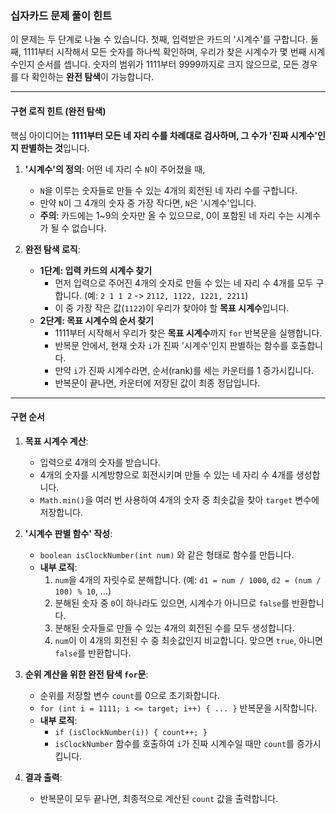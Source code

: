 ### **십자카드 문제 풀이 힌트**

이 문제는 두 단계로 나눌 수 있습니다. 첫째, 입력받은 카드의 '시계수'를 구합니다. 둘째, 1111부터 시작해서 모든 숫자를 하나씩 확인하며, 우리가 찾은 시계수가 몇 번째 시계수인지 순서를 셉니다. 숫자의 범위가 1111부터 9999까지로 크지 않으므로, 모든 경우를 다 확인하는 **완전 탐색**이 가능합니다.

---

#### **구현 로직 힌트 (완전 탐색)**

핵심 아이디어는 **1111부터 모든 네 자리 수를 차례대로 검사하며, 그 수가 '진짜 시계수'인지 판별하는 것**입니다.

1.  **'시계수'의 정의**: 어떤 네 자리 수 `N`이 주어졌을 때,
    * `N`을 이루는 숫자들로 만들 수 있는 4개의 회전된 네 자리 수를 구합니다.
    * 만약 `N`이 그 4개의 숫자 중 가장 작다면, `N`은 '시계수'입니다.
    * **주의**: 카드에는 1~9의 숫자만 올 수 있으므로, 0이 포함된 네 자리 수는 시계수가 될 수 없습니다.

2.  **완전 탐색 로직**:
    * **1단계: 입력 카드의 시계수 찾기**
        * 먼저 입력으로 주어진 4개의 숫자로 만들 수 있는 네 자리 수 4개를 모두 구합니다. (예: `2 1 1 2` -> `2112, 1122, 1221, 2211`)
        * 이 중 가장 작은 값(`1122`)이 우리가 찾아야 할 **목표 시계수**입니다.
    * **2단계: 목표 시계수의 순서 찾기**
        * 1111부터 시작해서 우리가 찾은 **목표 시계수**까지 `for` 반복문을 실행합니다.
        * 반복문 안에서, 현재 숫자 `i`가 진짜 '시계수'인지 판별하는 함수를 호출합니다.
        * 만약 `i`가 진짜 시계수라면, 순서(rank)를 세는 카운터를 1 증가시킵니다.
        * 반복문이 끝나면, 카운터에 저장된 값이 최종 정답입니다.

---

#### **구현 순서**

1.  **목표 시계수 계산**:
    * 입력으로 4개의 숫자를 받습니다.
    * 4개의 숫자를 시계방향으로 회전시키며 만들 수 있는 네 자리 수 4개를 생성합니다.
    * `Math.min()`을 여러 번 사용하여 4개의 숫자 중 최솟값을 찾아 `target` 변수에 저장합니다.

2.  **'시계수 판별 함수' 작성**:
    * `boolean isClockNumber(int num)` 와 같은 형태로 함수를 만듭니다.
    * **내부 로직**:
        1.  `num`을 4개의 자릿수로 분해합니다. (예: `d1 = num / 1000`, `d2 = (num / 100) % 10`, ...)
        2.  분해된 숫자 중 `0`이 하나라도 있으면, 시계수가 아니므로 `false`를 반환합니다.
        3.  분해된 숫자들로 만들 수 있는 4개의 회전된 수를 모두 생성합니다.
        4.  `num`이 이 4개의 회전된 수 중 최솟값인지 비교합니다. 맞으면 `true`, 아니면 `false`를 반환합니다.

3.  **순위 계산을 위한 완전 탐색 `for`문**:
    * 순위를 저장할 변수 `count`를 0으로 초기화합니다.
    * `for (int i = 1111; i <= target; i++) { ... }` 반복문을 시작합니다.
    * **내부 로직**:
        * `if (isClockNumber(i)) { count++; }`
        * `isClockNumber` 함수를 호출하여 `i`가 진짜 시계수일 때만 `count`를 증가시킵니다.

4.  **결과 출력**:
    * 반복문이 모두 끝나면, 최종적으로 계산된 `count` 값을 출력합니다.